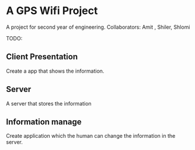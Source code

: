 # A GPS Wifi Project
A project for second year of engineering.
Collaborators: Amit , Shiler, Shlomi

TODO:
## Client Presentation
Create a app that shows the information.

## Server
A server that stores the information

## Information manage
Create application which the human can change the information in the server.
